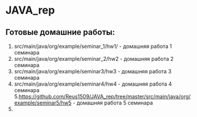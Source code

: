 # JAVA_rep
## Готовые домашние работы:
1. src/main/java/org/example/seminar_1/hw1/ - домашняя работа 1 семинара
2. src/main/java/org/example/seminar_2/hw2 - домашняя работа 2 семинара
3. src/main/java/org/example/seminar3/hw3 - домашняя работа 3 семинара
4. src/main/java/org/example/seminar4/hw4 - домашняя работа 4 семинара
5.https://github.com/Reus1509/JAVA_rep/tree/master/src/main/java/org/example/seminar5/hw5 - домашняя работа 5 семинара
6.
